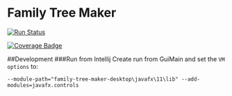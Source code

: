 # Family Tree Maker

[![Run Status](https://api.shippable.com/projects/5abff7623459bf0700c44ed7/badge?branch=master)](https://app.shippable.com/github/dwwright1987/family-tree-maker)

[![Coverage Badge](https://api.shippable.com/projects/5abff7623459bf0700c44ed7/coverageBadge?branch=master)](https://app.shippable.com/github/dwwright1987/family-tree-maker)

##Development
###Run from Intellij
Create run from GuiMain and set the `VM options` to:

`--module-path="family-tree-maker-desktop\javafx\11\lib" --add-modules=javafx.controls`
